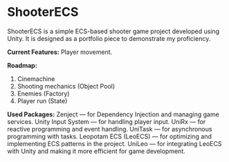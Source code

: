 # ShooterECS
ShooterECS is a simple ECS-based shooter game project developed using Unity. It is designed as a portfolio piece to demonstrate my proficiency.

**Current Features:**
Player movement.

**Roadmap:**
1) Cinemachine
2) Shooting mechanics (Object Pool)
3) Enemies (Factory)
4) Player run (State)

**Used Packages:**
Zenject — for Dependency Injection and managing game services.
Unity Input System — for handling player input.
UniRx — for reactive programming and event handling.
UniTask — for asynchronous programming with tasks.
Leopotam ECS (LeoECS) — for optimizing and implementing ECS patterns in the project.
UniLeo — for integrating LeoECS with Unity and making it more efficient for game development.